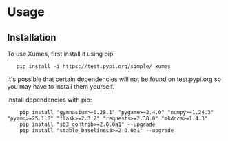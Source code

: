 # Usage



## Installation

To use Xumes, first install it using pip:

```commandline
   pip install -i https://test.pypi.org/simple/ xumes
```

It's possible that certain dependencies will not be found on test.pypi.org so you may have to install them yourself.

Install dependencies with pip:
```commandline
    pip install "gymnasium>=0.28.1" "pygame>=2.4.0" "numpy>=1.24.3" "pyzmq>=25.1.0" "flask>=2.3.2" "requests>=2.30.0" "mkdocs>=1.4.3"
    pip install "sb3_contrib>=2.0.0a1" --upgrade
    pip install "stable_baselines3>=2.0.0a1" --upgrade
```


